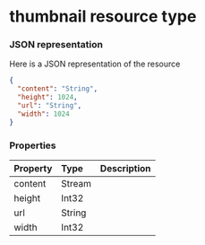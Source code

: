 # thumbnail resource type



### JSON representation

Here is a JSON representation of the resource

<!-- {
  "blockType": "resource",
  "optionalProperties": [

  ],
  "@odata.type": "microsoft.graph.thumbnail"
}-->

```json
{
  "content": "String",
  "height": 1024,
  "url": "String",
  "width": 1024
}

```
### Properties
| Property	   | Type	|Description|
|:---------------|:--------|:----------|
|content|Stream||
|height|Int32||
|url|String||
|width|Int32||

<!-- uuid: ab35a066-7d1c-478a-a943-d36f31c3915b
2015-10-14 23:39:42 UTC -->
<!-- {
  "type": "#page.annotation",
  "description": "thumbnail resource",
  "keywords": "",
  "section": "documentation",
  "tocPath": ""
}-->